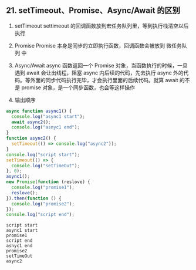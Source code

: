 ## 21. setTimeout、Promise、Async/Await 的区别

1. setTimeout
   settimeout 的回调函数放到宏任务队列里，等到执行栈清空以后执行

2. Promise
   Promise 本身是同步的立即执行函数，回调函数会被放到 微任务队列 中

3. Async/Await
   async 函数返回一个 Promise 对象，当函数执行的时候，一旦遇到 await 会让出线程，阻塞 async 内后续的代码，先去执行 async 外的代码。等外面的同步代码执行完毕，才会执行里面的后续代码。就算 await 的不是 promise 对象，是一个同步函数，也会等这样操作

4. 输出顺序

```js
async function async1() {
  console.log("async1 start");
  await async2();
  console.log("asnyc1 end");
}
function async2() {
  setTimeout(() => console.log("async2"));
}
console.log("script start");
setTimeout(() => {
  console.log("setTimeOut");
}, 0);
async1();
new Promise(function (reslove) {
  console.log("promise1");
  reslove();
}).then(function () {
  console.log("promise2");
});
console.log("script end");
```

```
script start
async1 start
promise1
script end
asnyc1 end
promise2
setTimeOut
async2
```
